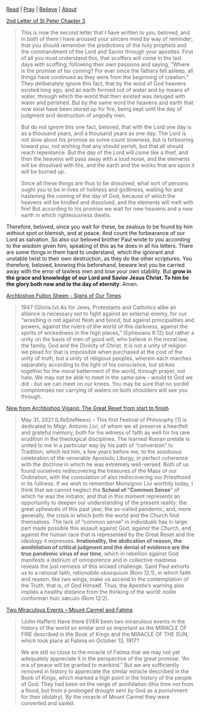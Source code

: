 [Read](books.md) | 
[Pray](prayers.md) | 
[Believe](faith) |
[About](mission.md)

[2nd Letter of St Peter Chapter 3]()  
>This is now the second letter that I have written to you, beloved, and in both of them I have aroused your sincere mind by way of reminder; that you should remember the predictions of the holy prophets and the commandment of the Lord and Savior through your apostles. First of all you must understand this, that scoffers will come in the last days with scoffing, following their own passions and saying, “Where is the promise of his coming? For ever since the fathers fell asleep, all things have continued as they were from the beginning of creation.” They deliberately ignore this fact, that by the word of God heavens existed long ago, and an earth formed out of water and by means of water, through which the world that then existed was deluged with water and perished. But by the same word the heavens and earth that now exist have been stored up for fire, being kept until the day of judgment and destruction of ungodly men.
>
>But do not ignore this one fact, beloved, that with the Lord one day is as a thousand years, and a thousand years as one day. The Lord is not slow about his promise as some count slowness, but is forbearing toward you, not wishing that any should perish, but that all should reach repentance. But the day of the Lord will come like a thief, and then the heavens will pass away with a loud noise, and the elements will be dissolved with fire, and the earth and the works that are upon it will be burned up.
>
>Since all these things are thus to be dissolved, what sort of persons ought you to be in lives of holiness and godliness, waiting for and hastening the coming of the day of God, because of which the heavens will be kindled and dissolved, and the elements will melt with fire! But according to his promise we wait for new heavens and a new earth in which righteousness dwells.
>
Therefore, beloved, since you wait for these, be zealous to be found by him without spot or blemish, and at peace. And count the forbearance of our Lord as salvation. So also our beloved brother Paul wrote to you according to the wisdom given him, speaking of this as he does in all his letters. There are some things in them hard to understand, which the ignorant and unstable twist to their own destruction, as they do the other scriptures. You therefore, beloved, knowing this beforehand, beware lest you be carried away with the error of lawless men and lose your own stability. But **grow in the grace and knowledge of our Lord and Savior Jesus Christ. To him be the glory both now and to the day of eternity**. Amen.

[Archbishop Fulton Sheen - Signs of Our Times](https://gloria.tv/post/8apV1vmiq9kEBvpUHBc7hzDg7)  
>1947 (Gloria.tv) As for Jews, Protestants and Catholics alike an alliance is necessary not to fight against an external enemy, for our “wrestling is not against flesh and blood; but against principalities and powers, against the rulers of the world of this darkness, against the spirits of wickedness in the high places,” (Ephesians 6:12) but rather a unity on the basis of men of good will, who believe in the moral law, the family, God and the Divinity of Christ. It is not a unity of religion we plead for that is impossible when purchased at the cost of the unity of truth, but a unity of religious peoples, wherein each marches separately according to the light of his conscience, but strikes together for the moral betterment of the world, through prayer, not hate. We may not be able to meet in the same pew - would to God we did - but we can meet on our knees. You may be sure that no sordid compromises nor carrying of waters on both shoulders will see you through.  

[New from Archbishop Viganò: The Great Reset from start to finish](https://www.lifesitenews.com/opinion/new-from-archbishop-vigano-the-great-reset-from-start-to-finish)  
>May 31, 2021 (LifeSiteNews) – This first Festival of Philosophy [1] is dedicated to Msgr. Antonio Livi, of whom we all preserve a heartfelt and grateful memory, both for his witness of faith as well for his rare erudition in the theological disciplines. The learned Roman prelate is united to me in a particular way by his path of “conversion” to Tradition, which led him, a few years before me, to the assiduous celebration of the venerable Apostolic Liturgy, in perfect coherence with the doctrine in which he was extremely well-versed. Both of us found ourselves rediscovering the treasures of the Mass of our Ordination, with the consolation of also rediscovering our Priesthood in its fullness. If we wish to remember Monsignor Livi worthily today, I think that we cannot neglect the **School of “Common Sense**” of which he was the initiator, and that in this moment represents an opportunity to deepen our understanding of the present reality: the great upheavals of this past year, the so-called pandemic, and, more generally, the crisis in which both the world and the Church find themselves. The lack of “common sense” in individuals has in large part made possible this assault against God, against the Church, and against the human race that is represented by the Great Reset and the ideology it expresses. **Irrationality, the abdication of reason, the annihilation of critical judgment and the denial of evidence are the true pandemic virus of our time**, which in rebellion against God manifests a delirium of omnipotence and in collective madness reveals the just nemesis of this wicked challenge. Saint Paul exhorts us to a rational faith, *rationabile obsequium* (Rom 12;1), in which faith and reason, like two wings, make us ascend to the contemplation of the Truth, that is, of God Himself. Thus, the Apostle’s warning also implies a healthy distance from the thinking of the world: nolite conformari huic sæculo (Rom 12:2).  

[Two Miraculous Events – Mount Carmel and Fatima](https://www.bluearmy.com/two-miraculous-events-mount-carmel-and-fatima-and-the-rain-of-graces/)  
>(John Haffert) Have there EVER been two miraculous events in the history of the world so similar and so important as the MIRACLE OF FIRE described in the Book of Kings and the MIRACLE OF THE SUN, which took place at Fatima on October 13, 1917?  
>
>We are still so close to the miracle of Fatima that we may not yet adequately appreciate it in the perspective of the great promise: “An era of peace will be granted to mankind.” But we are sufficiently removed in history to appreciate the similar miracle described in the Book of Kings, which marked a high point in the history of the people of God. They had been on the verge of annihilation (this time not from a flood, but from a prolonged drought sent by God as a punishment for their idolatry). By the miracle of Mount Carmel they were converted and saved.  
